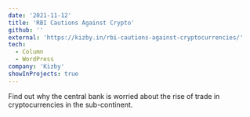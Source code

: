 ```yaml
---
date: '2021-11-12'
title: 'RBI Cautions Against Crypto'
github: ''
external: 'https://kizby.in/rbi-cautions-against-cryptocurrencies/'
tech:
  - Column
  - WordPress
company: 'Kizby'
showInProjects: true
---
```


Find out why the central bank is worried about the rise of trade in cryptocurrencies in the sub-continent.
